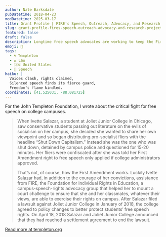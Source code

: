 ```yaml
---
author: Nate Barksdale
pubDatetime: 2018-04-23
modDatetime: 2025-03-17
title: Grant Profile | FIRE’s Speech, Outreach, Advocacy, and Research Project
slug: grant-profile-fires-speech-outreach-advocacy-and-research-project
featured: false
draft: false
description: Longtime free speech advocates are working to keep the First Amendment relevant — and robustly protected — on college campuses
emoji: 📢
tags:
  - 🌀 Templeton
  - ⚖️ Law
  - 🇺🇸 United States
  - 🎤 Speech
haiku: |
  Voices clash, rights claimed,  
  Silenced speech finds its fierce guard,  
  Freedom's flame kindled.
coordinates: [41.525031, -88.081725]
---
```


For the John Templeton Foundation, I wrote about the critical fight for free speech on college campuses.

> When Ivette Salazar, a student at Joliet Junior College in Chicago, saw conservative students passing out literature on the evils of socialism on her campus, she decided she wanted to share her own viewpoint and so began distributing pro-socialist fliers with the headline “Shut Down Capitalism.” Instead she was the one who was shut down, detained by campus police and questioned for 15-20 minutes. Her fliers were confiscated after she was told her First Amendment right to free speech only applied if college administrators approved.
>
> That’s not, of course, how the First Amendment works. Luckily Ivette Salazar had, in addition to the courage of her convictions, assistance from FIRE, the Foundation for Individual Rights in Education, a campus-speech-rights advocacy group that helped her to mount a court challenge to ensure that she and her classmates, whatever their views, are able to exercise their rights on campus. After Salazar filed a lawsuit against Joliet Junior College in January of 2018, the college agreed to policy changes to better protect students’ free speech rights. On April 18, 2018 Salazar and Joliet Junior College announced that they had reached a settlement agreement to end the lawsuit.

[Read more at templeton.org](https://www.templeton.org/grant/fireos-speech-outreach-advocacy-and-research-project)
